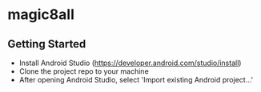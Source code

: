 # magic8all

## Getting Started
* Install Android Studio (https://developer.android.com/studio/install)
* Clone the project repo to your machine
* After opening Android Studio, select 'Import existing Android project...'
